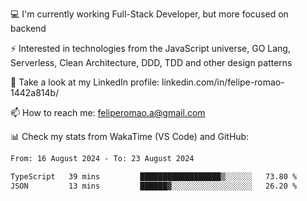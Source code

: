 💻 I'm currently working Full-Stack Developer, but more focused on backend

⚡ Interested in technologies from the JavaScript universe, GO Lang, Serverless, Clean Architecture, DDD, TDD and other design patterns

👥 Take a look at my LinkedIn profile: linkedin.com/in/felipe-romao-1442a814b/

📫 How to reach me: feliperomao.a@gmail.com

📊 Check my stats from WakaTime (VS Code) and GitHub:

<!--START_SECTION:waka-->

```txt
From: 16 August 2024 - To: 23 August 2024

TypeScript   39 mins         ██████████████████▒░░░░░░   73.80 %
JSON         13 mins         ██████▓░░░░░░░░░░░░░░░░░░   26.20 %
```

<!--END_SECTION:waka-->
